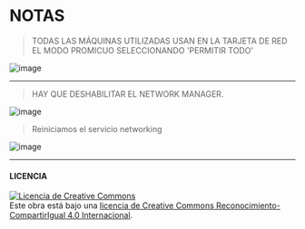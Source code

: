 # NOTAS
>TODAS LAS MÁQUINAS UTILIZADAS USAN EN LA TARJETA DE RED EL MODO PROMICUO SELECCIONANDO 'PERMITIR TODO'

![image](1.PNG)

---------------------------------------------------------------------------------------------------------------

> HAY QUE DESHABILITAR EL NETWORK MANAGER.

![image](https://user-images.githubusercontent.com/91204696/194015888-7f8bee7c-fc47-4305-b59e-ef35b79a5a10.png)

>Reiniciamos el servicio networking

![image](https://user-images.githubusercontent.com/91204696/194016146-e3392e6f-696a-430a-8ffc-427387c7b570.png)




-----------------------------------------------------------------------------------------
#### LICENCIA

<a rel="license" href="http://creativecommons.org/licenses/by-sa/4.0/"><img alt="Licencia de Creative Commons" style="border-width:0" src="https://i.creativecommons.org/l/by-sa/4.0/88x31.png" /></a><br />Este obra está bajo una <a rel="license" href="http://creativecommons.org/licenses/by-sa/4.0/">licencia de Creative Commons Reconocimiento-CompartirIgual 4.0 Internacional</a>.
